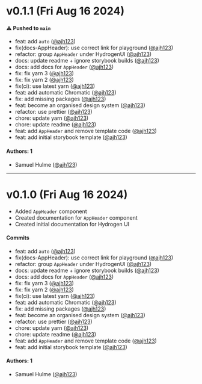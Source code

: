 # v0.1.1 (Fri Aug 16 2024)

#### ⚠️ Pushed to `main`

- feat: add `auto` ([@ajh123](https://github.com/ajh123))
- fix(docs-AppHeader): use correct link for playground ([@ajh123](https://github.com/ajh123))
- refactor: group `AppHeader` under HydrogenUI ([@ajh123](https://github.com/ajh123))
- docs: update readme + ignore storybook builds ([@ajh123](https://github.com/ajh123))
- docs: add docs for `AppHeader` ([@ajh123](https://github.com/ajh123))
- fix: fix yarn 3 ([@ajh123](https://github.com/ajh123))
- fix: fix yarn 2 ([@ajh123](https://github.com/ajh123))
- fix(ci): use latest yarn ([@ajh123](https://github.com/ajh123))
- feat: add automatic Chromatic ([@ajh123](https://github.com/ajh123))
- fix: add missing packages ([@ajh123](https://github.com/ajh123))
- feat: become an organised design system ([@ajh123](https://github.com/ajh123))
- refactor: use prettier ([@ajh123](https://github.com/ajh123))
- chore: update yarn ([@ajh123](https://github.com/ajh123))
- chore: update readme ([@ajh123](https://github.com/ajh123))
- feat: add `AppHeader` and remove template code ([@ajh123](https://github.com/ajh123))
- feat: add initial storybook template ([@ajh123](https://github.com/ajh123))

#### Authors: 1

- Samuel Hulme ([@ajh123](https://github.com/ajh123))

---

# v0.1.0 (Fri Aug 16 2024)

- Added `AppHeader` component
- Created documentation for `AppHeader` component
- Created initial documentation for Hydrogen UI

#### Commits

- feat: add `auto` ([@ajh123](https://github.com/ajh123))
- fix(docs-AppHeader): use correct link for playground ([@ajh123](https://github.com/ajh123))
- refactor: group `AppHeader` under HydrogenUI ([@ajh123](https://github.com/ajh123))
- docs: update readme + ignore storybook builds ([@ajh123](https://github.com/ajh123))
- docs: add docs for `AppHeader` ([@ajh123](https://github.com/ajh123))
- fix: fix yarn 3 ([@ajh123](https://github.com/ajh123))
- fix: fix yarn 2 ([@ajh123](https://github.com/ajh123))
- fix(ci): use latest yarn ([@ajh123](https://github.com/ajh123))
- feat: add automatic Chromatic ([@ajh123](https://github.com/ajh123))
- fix: add missing packages ([@ajh123](https://github.com/ajh123))
- feat: become an organised design system ([@ajh123](https://github.com/ajh123))
- refactor: use prettier ([@ajh123](https://github.com/ajh123))
- chore: update yarn ([@ajh123](https://github.com/ajh123))
- chore: update readme ([@ajh123](https://github.com/ajh123))
- feat: add `AppHeader` and remove template code ([@ajh123](https://github.com/ajh123))
- feat: add initial storybook template ([@ajh123](https://github.com/ajh123))

#### Authors: 1

- Samuel Hulme ([@ajh123](https://github.com/ajh123))
